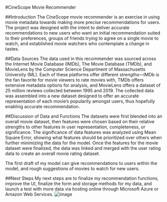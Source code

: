 #CineScope Movie Recommender

##Introduction
The CineScope movie recommender is an exercise in using movie metadata towards making more precise recommendations for users. The project was designed with the intent to deliver accurate recommendations to new users who want an initial recommendation suited to their preferences, groups of friends trying to agree on a single movie to watch, and established movie watchers who contemplate a change in tastes. 

##Data Sources
The data used in this recommender was sourced across the Internet Movie Database (IMDb), The Movie Database (TMDb), and MovieLens by the Computer Science Department of Massachusetts University (ML). Each of these platforms offer different strengths—IMDb is the fan favorite for movie viewers to rate movies with, TMDb offers extensive metadata options for analysis, and MovieLens offers a dataset of 25 million reviews collected between 1995 and 2019. The collected data was assembled into a new dataset designed to offer an accurate representation of each movie’s popularity amongst users, thus hopefully enabling accurate recommendation.


##Discussion of Data and Functions
The datasets were first blended into an overall movie dataset, then features were chosen based on their relative strengths to other features in user representation, completeness, or significance. The significance of data features was analyzed using Mean Square Error, showing what features should be prioritized over others when further minimizing the data for the model. Once the features for the movie dataset were finalized, the data was linked and merged with the user rating data to create an overall movie rating dataset.


The first draft of my model can give recommendations to users within the model, and rough suggestions of movies to watch for new users.


##Next Steps
My next steps are to finalize my recommendation functions, improve the UI, finalize the form and storage methods for my data, and launch a test with more data via hosting online through Microsoft Azure or Amazon Web Services.
![image](https://user-images.githubusercontent.com/60962471/117192960-53666180-adb0-11eb-8107-0d6d9aa25e78.png)
